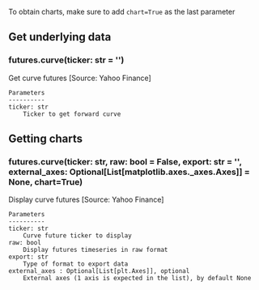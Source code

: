 To obtain charts, make sure to add `chart=True` as the last parameter

## Get underlying data 
### futures.curve(ticker: str = '')

Get curve futures [Source: Yahoo Finance]

    Parameters
    ----------
    ticker: str
        Ticker to get forward curve

## Getting charts 
### futures.curve(ticker: str, raw: bool = False, export: str = '', external_axes: Optional[List[matplotlib.axes._axes.Axes]] = None, chart=True)

Display curve futures [Source: Yahoo Finance]

    Parameters
    ----------
    ticker: str
        Curve future ticker to display
    raw: bool
        Display futures timeseries in raw format
    export: str
        Type of format to export data
    external_axes : Optional[List[plt.Axes]], optional
        External axes (1 axis is expected in the list), by default None
